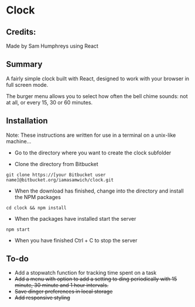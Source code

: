 # Clock

## Credits:

Made by Sam Humphreys using React

## Summary

A fairly simple clock built with React, designed to work with your browser in full screen mode.

The burger menu allows you to select how often the bell chime sounds: not at all, or every 15, 30 or 60 minutes.

## Installation

Note: These instructions are written for use in a terminal on a unix-like machine...

* Go to the directory where you want to create the clock subfolder

* Clone the directory from Bitbucket

`git clone https://[your Bitbucket user name]@bitbucket.org/iamasamwich/clock.git`

* When the download has finished, change into the directory and install the NPM packages

`cd clock && npm install`

* When the packages have installed start the server

`npm start`

* When you have finished Ctrl + C to stop the server


## To-do



* Add a stopwatch function for tracking time spent on a task
* <s>Add a menu with option to add a setting to ding periodically with 15 minute, 30 minute and 1 hour intervals.</s>
* <s>Save dinger preferences in local storage</s>
* <s>Add responsive styling</s>